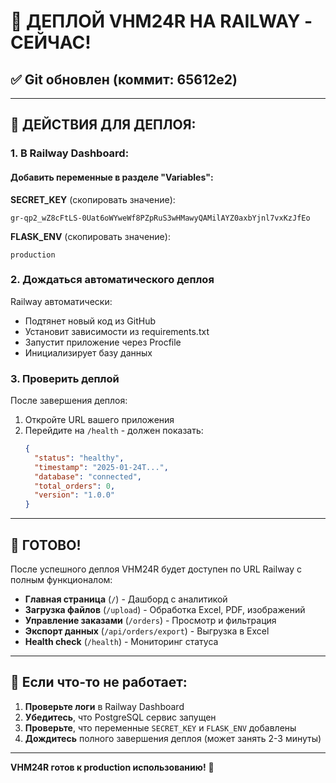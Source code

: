 # 🚀 ДЕПЛОЙ VHM24R НА RAILWAY - СЕЙЧАС!

## ✅ Git обновлен (коммит: 65612e2)

---

## 🎯 ДЕЙСТВИЯ ДЛЯ ДЕПЛОЯ:

### 1. В Railway Dashboard:

#### Добавить переменные в разделе "Variables":

**SECRET_KEY** (скопировать значение):
```
gr-qp2_wZ8cFtLS-0Uat6oWYweWf8PZpRuS3wHMawyQAMilAYZ0axbYjnl7vxKzJfEo
```

**FLASK_ENV** (скопировать значение):
```
production
```

### 2. Дождаться автоматического деплоя

Railway автоматически:
- Подтянет новый код из GitHub
- Установит зависимости из requirements.txt
- Запустит приложение через Procfile
- Инициализирует базу данных

### 3. Проверить деплой

После завершения деплоя:
1. Откройте URL вашего приложения
2. Перейдите на `/health` - должен показать:
   ```json
   {
     "status": "healthy",
     "timestamp": "2025-01-24T...",
     "database": "connected",
     "total_orders": 0,
     "version": "1.0.0"
   }
   ```

---

## 🎉 ГОТОВО!

После успешного деплоя VHM24R будет доступен по URL Railway с полным функционалом:

- **Главная страница** (`/`) - Дашборд с аналитикой
- **Загрузка файлов** (`/upload`) - Обработка Excel, PDF, изображений
- **Управление заказами** (`/orders`) - Просмотр и фильтрация
- **Экспорт данных** (`/api/orders/export`) - Выгрузка в Excel
- **Health check** (`/health`) - Мониторинг статуса

---

## 🔧 Если что-то не работает:

1. **Проверьте логи** в Railway Dashboard
2. **Убедитесь**, что PostgreSQL сервис запущен
3. **Проверьте**, что переменные `SECRET_KEY` и `FLASK_ENV` добавлены
4. **Дождитесь** полного завершения деплоя (может занять 2-3 минуты)

---

**VHM24R готов к production использованию!** 🎯
